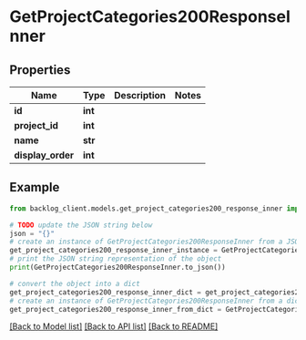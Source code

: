 # GetProjectCategories200ResponseInner


## Properties

Name | Type | Description | Notes
------------ | ------------- | ------------- | -------------
**id** | **int** |  | 
**project_id** | **int** |  | 
**name** | **str** |  | 
**display_order** | **int** |  | 

## Example

```python
from backlog_client.models.get_project_categories200_response_inner import GetProjectCategories200ResponseInner

# TODO update the JSON string below
json = "{}"
# create an instance of GetProjectCategories200ResponseInner from a JSON string
get_project_categories200_response_inner_instance = GetProjectCategories200ResponseInner.from_json(json)
# print the JSON string representation of the object
print(GetProjectCategories200ResponseInner.to_json())

# convert the object into a dict
get_project_categories200_response_inner_dict = get_project_categories200_response_inner_instance.to_dict()
# create an instance of GetProjectCategories200ResponseInner from a dict
get_project_categories200_response_inner_from_dict = GetProjectCategories200ResponseInner.from_dict(get_project_categories200_response_inner_dict)
```
[[Back to Model list]](../README.md#documentation-for-models) [[Back to API list]](../README.md#documentation-for-api-endpoints) [[Back to README]](../README.md)


